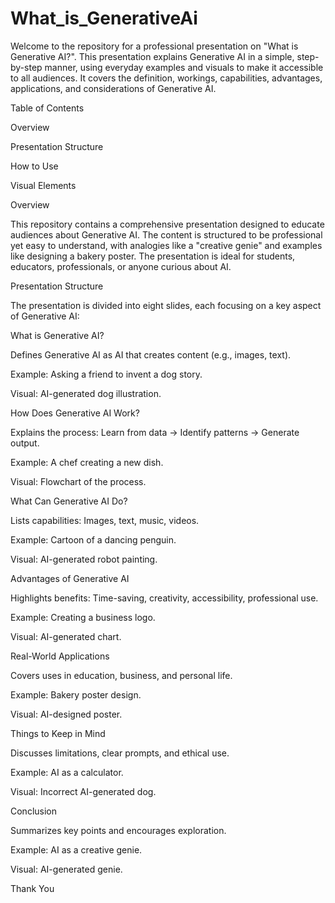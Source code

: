 # What_is_GenerativeAi

Welcome to the repository for a professional presentation on "What is Generative AI?". This presentation explains Generative AI in a simple, step-by-step manner, using everyday examples and visuals to make it accessible to all audiences. It covers the definition, workings, capabilities, advantages, applications, and considerations of Generative AI.

Table of Contents





Overview



Presentation Structure



How to Use



Visual Elements



Overview

This repository contains a comprehensive presentation designed to educate audiences about Generative AI. The content is structured to be professional yet easy to understand, with analogies like a "creative genie" and examples like designing a bakery poster. The presentation is ideal for students, educators, professionals, or anyone curious about AI.

Presentation Structure

The presentation is divided into eight slides, each focusing on a key aspect of Generative AI:





What is Generative AI?





Defines Generative AI as AI that creates content (e.g., images, text).



Example: Asking a friend to invent a dog story.



Visual: AI-generated dog illustration.



How Does Generative AI Work?





Explains the process: Learn from data → Identify patterns → Generate output.



Example: A chef creating a new dish.



Visual: Flowchart of the process.



What Can Generative AI Do?





Lists capabilities: Images, text, music, videos.



Example: Cartoon of a dancing penguin.



Visual: AI-generated robot painting.



Advantages of Generative AI





Highlights benefits: Time-saving, creativity, accessibility, professional use.



Example: Creating a business logo.



Visual: AI-generated chart.



Real-World Applications





Covers uses in education, business, and personal life.



Example: Bakery poster design.



Visual: AI-designed poster.



Things to Keep in Mind





Discusses limitations, clear prompts, and ethical use.



Example: AI as a calculator.



Visual: Incorrect AI-generated dog.



Conclusion





Summarizes key points and encourages exploration.



Example: AI as a creative genie.



Visual: AI-generated genie.



Thank You































